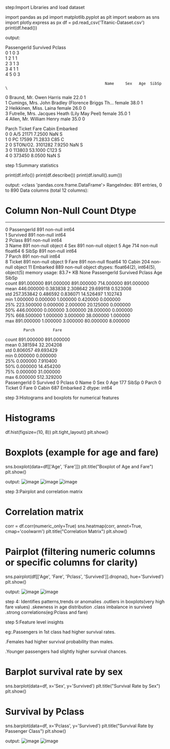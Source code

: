 step:Import Libraries and load dataset

import pandas as pd
import matplotlib.pyplot as plt
import seaborn as sns
import plotly.express as px
df = pd.read_csv('Titanic-Dataset.csv')
print(df.head())

output:

  PassengerId  Survived  Pclass  \
0            1         0       3   
1            2         1       1   
2            3         1       3   
3            4         1       1   
4            5         0       3   

                                                Name     Sex   Age  SibSp  \
0                            Braund, Mr. Owen Harris    male  22.0      1   
1  Cumings, Mrs. John Bradley (Florence Briggs Th...  female  38.0      1   
2                             Heikkinen, Miss. Laina  female  26.0      0   
3       Futrelle, Mrs. Jacques Heath (Lily May Peel)  female  35.0      1   
4                           Allen, Mr. William Henry    male  35.0      0   

   Parch            Ticket     Fare Cabin Embarked  
0      0         A/5 21171   7.2500   NaN        S  
1      0          PC 17599  71.2833   C85        C  
2      0  STON/O2. 3101282   7.9250   NaN        S  
3      0            113803  53.1000  C123        S  
4      0            373450   8.0500   NaN        S  


step 1:Summary statistics


print(df.info())
print(df.describe())
print(df.isnull().sum())

output:
<class 'pandas.core.frame.DataFrame'>
RangeIndex: 891 entries, 0 to 890
Data columns (total 12 columns):
 #   Column       Non-Null Count  Dtype  
---  ------       --------------  -----  
 0   PassengerId  891 non-null    int64  
 1   Survived     891 non-null    int64  
 2   Pclass       891 non-null    int64  
 3   Name         891 non-null    object 
 4   Sex          891 non-null    object 
 5   Age          714 non-null    float64
 6   SibSp        891 non-null    int64  
 7   Parch        891 non-null    int64  
 8   Ticket       891 non-null    object 
 9   Fare         891 non-null    float64
 10  Cabin        204 non-null    object 
 11  Embarked     889 non-null    object 
dtypes: float64(2), int64(5), object(5)
memory usage: 83.7+ KB
None
       PassengerId    Survived      Pclass         Age       SibSp  \
count   891.000000  891.000000  891.000000  714.000000  891.000000   
mean    446.000000    0.383838    2.308642   29.699118    0.523008   
std     257.353842    0.486592    0.836071   14.526497    1.102743   
min       1.000000    0.000000    1.000000    0.420000    0.000000   
25%     223.500000    0.000000    2.000000   20.125000    0.000000   
50%     446.000000    0.000000    3.000000   28.000000    0.000000   
75%     668.500000    1.000000    3.000000   38.000000    1.000000   
max     891.000000    1.000000    3.000000   80.000000    8.000000   

            Parch        Fare  
count  891.000000  891.000000  
mean     0.381594   32.204208  
std      0.806057   49.693429  
min      0.000000    0.000000  
25%      0.000000    7.910400  
50%      0.000000   14.454200  
75%      0.000000   31.000000  
max      6.000000  512.329200  
PassengerId      0
Survived         0
Pclass           0
Name             0
Sex              0
Age            177
SibSp            0
Parch            0
Ticket           0
Fare             0
Cabin          687
Embarked         2
dtype: int64

step 3:Histograms and boxplots for numerical features

# Histograms
df.hist(figsize=(10, 8))
plt.tight_layout()
plt.show()

# Boxplots (example for age and fare)
sns.boxplot(data=df[['Age', 'Fare']])
plt.title("Boxplot of Age and Fare")
plt.show()

output:
![image](https://github.com/user-attachments/assets/cfd9e686-cf88-4c2d-a3b4-3b8f5301e3ba)
![image](https://github.com/user-attachments/assets/63de67e4-526f-4606-a060-ce18f6701a1f)
![image](https://github.com/user-attachments/assets/462707d0-620b-4e88-982f-2178d0e9b73f)

step 3:Pairplot and correlation matrix

# Correlation matrix
corr = df.corr(numeric_only=True)
sns.heatmap(corr, annot=True, cmap='coolwarm')
plt.title("Correlation Matrix")
plt.show()

# Pairplot (filtering numeric columns or specific columns for clarity)
sns.pairplot(df[['Age', 'Fare', 'Pclass', 'Survived']].dropna(), hue='Survived')
plt.show()

output:
![image](https://github.com/user-attachments/assets/2c3da487-cf54-4978-b4df-be653e236c3f)
![image](https://github.com/user-attachments/assets/4a371827-7453-45d6-a299-2198eb00d5c7)

step 4: Identifies patterns,trends or anomalies
.outliers in boxplots(very high fare values)
.skewness in age distribution
.class imbalance in survived
.strong correlations(eg:Pclass and fare)

step 5:Feature level insights

eg:.Passengers in 1st class had higher survival rates.

   .Females had higher survival probability than males.

   .Younger passengers had slightly higher survival chances.

   # Barplot survival rate by sex
sns.barplot(data=df, x='Sex', y='Survived')
plt.title("Survival Rate by Sex")
plt.show()

# Survival by Pclass
sns.barplot(data=df, x='Pclass', y='Survived')
plt.title("Survival Rate by Passenger Class")
plt.show()

output:
![image](https://github.com/user-attachments/assets/dd3a9959-984f-4053-ac8b-c0457356d151)
![image](https://github.com/user-attachments/assets/f4e5d961-0a40-4ee7-84bd-b1a767dce7b1)
















